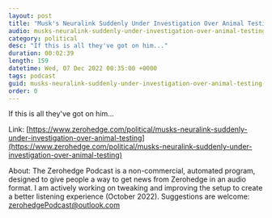 ```yaml
---
layout: post
title: "Musk's Neuralink Suddenly Under Investigation Over Animal Testing"
audio: musks-neuralink-suddenly-under-investigation-over-animal-testing-0
category: political
desc: "If this is all they've got on him..."
duration: 00:02:39
length: 159
datetime: Wed, 07 Dec 2022 00:35:00 +0000
tags: podcast
guid: musks-neuralink-suddenly-under-investigation-over-animal-testing-0
order: 0
---
```

If this is all they've got on him...

Link: [https://www.zerohedge.com/political/musks-neuralink-suddenly-under-investigation-over-animal-testing](https://www.zerohedge.com/political/musks-neuralink-suddenly-under-investigation-over-animal-testing)

About: The Zerohedge Podcast is a non-commercial, automated program, designed to give people a way to get news from Zerohedge in an audio format.  I am actively working on tweaking and improving the setup to create a better listening experience (October 2022).  Suggestions are welcome: [zerohedgePodcast@outlook.com](mailto:zerohedgePodcast@outlook.com)
